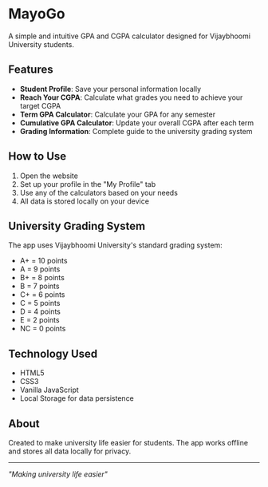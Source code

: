 # MayoGo

A simple and intuitive GPA and CGPA calculator designed for Vijaybhoomi University students.

## Features

- **Student Profile**: Save your personal information locally
- **Reach Your CGPA**: Calculate what grades you need to achieve your target CGPA
- **Term GPA Calculator**: Calculate your GPA for any semester
- **Cumulative GPA Calculator**: Update your overall CGPA after each term
- **Grading Information**: Complete guide to the university grading system

## How to Use

1. Open the website
2. Set up your profile in the "My Profile" tab
3. Use any of the calculators based on your needs
4. All data is stored locally on your device

## University Grading System

The app uses Vijaybhoomi University's standard grading system:
- A+ = 10 points
- A = 9 points
- B+ = 8 points
- B = 7 points
- C+ = 6 points
- C = 5 points
- D = 4 points
- E = 2 points
- NC = 0 points

## Technology Used

- HTML5
- CSS3
- Vanilla JavaScript
- Local Storage for data persistence

## About

Created to make university life easier for students. The app works offline and stores all data locally for privacy.

---

*"Making university life easier"*
